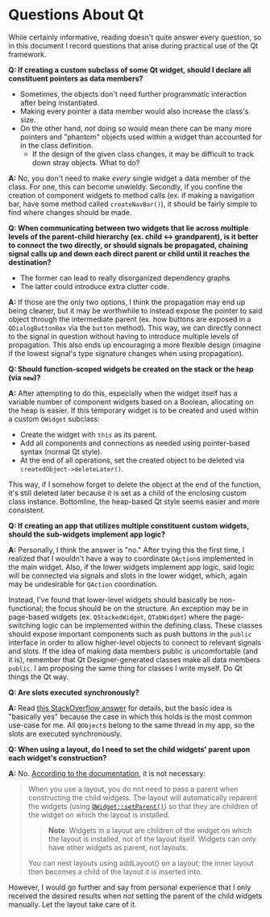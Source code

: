 # Questions About Qt

While certainly informative, reading doesn't quite answer every question, so in this document I
record questions that arise during practical use of the Qt framework.

**Q: If creating a custom subclass of some Qt widget, should I declare all constituent pointers as
data members?**
    
- Sometimes, the objects don't need further programmatic interaction after being instantiated.
- Making every pointer a data member would also increase the class's size. 
- On the other hand, *not* doing so would mean there can be many more pointers and "phantom" objects
  used within a widget than accounted for in the class definition.
  - If the design of the given class changes, it may be difficult to track down stray objects. What
  to do? 

**A:** No, you don't need to make *every* single widget a data member of the class. For one, this
can become unwieldy. Secondly, if you confine the creation of component widgets to method calls (ex.
if making a navigation bar, have some method called `createNavBar()`), it should be fairly simple to
find where changes should be made.

**Q: When communicating between two widgets that lie across multiple levels of the parent-child
hierarchy (ex. child <-> grandparent), is it better to connect the two directly, or should signals
be propagated, chaining signal calls up and down each direct parent or child until it reaches the
destination?**

- The former can lead to really disorganized dependency graphs
- The latter could introduce extra clutter code.

**A:** If those are the only two options, I think the propagation may end up being cleaner, but it
may be worthwhile to instead expose the pointer to said object through the intermediate parent (ex.
how buttons are exposed in a `QDialogButtonBox` via the `button` method). This way, we can directly
connect to the signal in question without having to introduce multiple levels of propagation. This
also ends up encouraging a more flexible design (imagine if the lowest signal's type signature
changes when using propagation).

**Q: Should function-scoped widgets be created on the stack or the heap (via `new`)?**

**A:** After attempting to do this, especially when the widget itself has a variable number of
component widgets based on a Boolean, allocating on the heap is easier. If this temporary widget is
to be created and used within a custom `QWidget` subclass:

- Create the widget with `this` as its parent.
- Add all components and connections as needed using pointer-based syntax (normal Qt style).
- At the end of all operations, set the created object to be deleted via
 `createdObject->deleteLater()`.

This way, if I somehow forget to delete the object at the end of the function, it's still deleted
later because it is set as a child of the enclosing custom class instance. Bottomline, the
heap-based Qt style seems easier and more consistent.

**Q: If creating an app that utilizes multiple constituent custom widgets, should the sub-widgets
implement app logic?**

**A:** Personally, I think the answer is "no." After trying this the first time, I realized that I
wouldn't have a way to coordinate `QAction`s implemented in the main widget. Also, if the lower
widgets implement app logic, said logic will be connected via signals and slots in the lower widget,
which, again may be undesirable for `QAction` coordination.

Instead, I've found that lower-level widgets should basically be non-functional; the focus should be
on the structure. An exception may be in page-based widgets (ex. `QStackedWidget`, `QTabWidget`)
where the page-switching logic can be implemented within the defining class. These classes should
expose important components such as push buttons in the `public` interface in order to allow
higher-level objects to connect to relevant signals and slots. If the idea of making data members
public is uncomfortable (and it is), remember that Qt Designer-generated classes make all data
members `public`. I am proposing the same thing for classes I write myself. Do Qt things the Qt way.

**Q: Are slots executed synchronously?**

**A:** Read [this StackOverflow answer](https://stackoverflow.com/a/1264968) for details, but the
basic idea is "basically yes" because the case in which this holds is the most common use-case for
me. All `QObject`s belong to the same thread in my app, so the slots are executed synchronously.

**Q: When using a layout, do I need to set the child widgets' parent upon each widget's
construction?**

**A:** No. [According to the
documentation](https://doc.qt.io/qt-6/layout.html#tips-for-using-layouts), it is not necessary:

> When you use a layout, you do not need to pass a parent when constructing the child widgets. The
> layout will automatically reparent the widgets (using
> [`QWidget::setParent()`](https://doc.qt.io/qt-6/qwidget.html#setParent)) so that they are children
> of the widget on which the layout is installed.
>
>> **Note**: Widgets in a layout are children of the widget on which the layout is installed, not of
>> the layout itself. Widgets can only have other widgets as parent, not layouts.
>
> You can nest layouts using addLayout() on a layout; the inner layout then becomes a child of the
> layout it is inserted into.

However, I would go further and say from personal experience that I only received the desired
results when *not* setting the parent of the child widgets manually. Let the layout take care of it.
